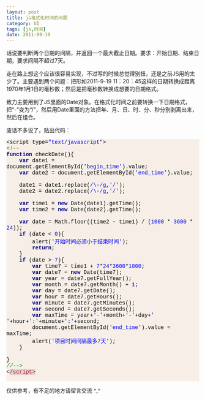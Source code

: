 ```yaml
---
layout: post
title: js格式化时间的问题
category: UI
tags: [js,时间]
date: 2011-09-19
---
```

<p>话说要判断两个日期的间隔，并返回一个最大截止日期。要求：开始日期、结束日期，要求间隔不超过7天。</p>
<p>走在路上想这个应该很容易实现，不过写的时候总觉得别扭，还是之前JS用的太少了。主要遇到两个问题：把形如2011-9-19 11：20：45这样的日期转换成距离1970年1月1日的毫秒数；然后是把毫秒数转换成想要的日期格式。</p>
<p>致力主要用到了JS里面的Date对象。在格式化时间之前要转换一下日期格式，把&ldquo;-&rdquo;变为&ldquo;/&rdquo;，然后用Date里面的方法把年、月、日、时、分、秒分别剥离出来，然后在组合。</p>
<p>废话不多说了，贴出代码：</p>
<div id="codee_html" style="background-color: #f7efe7">
<div class="source" style="background-color: #f7efe7; font-family: &quot;[object]&quot;, &quot;Consolas&quot;, &quot;Lucida Console&quot;, &quot;Courier New&quot;; color: #000000"><span style="color: #000000">&lt;</span><span style="color: #000000">script</span> <span style="color: #000000">type</span><span style="color: #000000">=</span><span style="color: #0000ff">&quot;text/javascript&quot;</span><span style="color: #000000">&gt;</span><br />
<span style="font-style: italic; color: #008800">&lt;!--</span><br />
<span style="color: #000080; font-weight: bold">function</span> <span style="color: #000000">checkDate</span><span style="color: #000000">(){</span><br />
&nbsp;&nbsp;&nbsp; <span style="color: #000080; font-weight: bold">var</span> <span style="color: #000000">date1</span> <span style="color: #000000">=</span> <span style="color: #000000">document</span><span style="color: #000000">.</span><span style="color: #000000">getElementById</span>(<span style="color: #0000ff">'begin_time'</span><span style="color: #000000">).</span><span style="color: #000000">value</span>;<br />
&nbsp;&nbsp;&nbsp; <span style="color: #000080; font-weight: bold">var</span> <span style="color: #000000">date2</span> <span style="color: #000000">=</span> <span style="color: #000000">document</span><span style="color: #000000">.</span><span style="color: #000000">getElementById</span>(<span style="color: #0000ff">'end_time'</span><span style="color: #000000">).</span><span style="color: #000000">value</span>;<br />
<br />
&nbsp;&nbsp;&nbsp; <span style="color: #000000">date1</span> <span style="color: #000000">=</span> <span style="color: #000000">date1</span><span style="color: #000000">.</span><span style="color: #000000">replace</span>(<span style="color: #0000ff">/\-/g</span><span style="color: #000000">,</span><span style="color: #0000ff">'/'</span>);<br />
&nbsp;&nbsp;&nbsp; <span style="color: #000000">date2</span> <span style="color: #000000">=</span> <span style="color: #000000">date2</span><span style="color: #000000">.</span><span style="color: #000000">replace</span>(<span style="color: #0000ff">/\-/g</span><span style="color: #000000">,</span><span style="color: #0000ff">'/'</span>);<br />
<br />
&nbsp;&nbsp;&nbsp; <span style="color: #000080; font-weight: bold">var</span> <span style="color: #000000">time1</span> <span style="color: #000000">=</span> <span style="color: #000080; font-weight: bold">new</span> <span style="color: #000000">Date</span>(<span style="color: #000000">date1</span><span style="color: #000000">).</span><span style="color: #000000">getTime</span>();<br />
&nbsp;&nbsp;&nbsp; <span style="color: #000080; font-weight: bold">var</span> <span style="color: #000000">time2</span> <span style="color: #000000">=</span> <span style="color: #000080; font-weight: bold">new</span> <span style="color: #000000">Date</span>(<span style="color: #000000">date2</span><span style="color: #000000">).</span><span style="color: #000000">getTime</span>();<br />
<br />
&nbsp;&nbsp;&nbsp; <span style="color: #000080; font-weight: bold">var</span> <span style="color: #000000">date</span> <span style="color: #000000">=</span> <span style="color: #000000">Math</span><span style="color: #000000">.</span><span style="color: #000000">floor</span>((<span style="color: #000000">time2</span> <span style="color: #000000">-</span> <span style="color: #000000">time1</span>) <span style="color: #000000">/</span> (<span style="color: #0000ff">1000</span> <span style="color: #000000">*</span> <span style="color: #0000ff">3600</span> <span style="color: #000000">*</span> <span style="color: #0000ff">24</span>));<br />
&nbsp;&nbsp;&nbsp; <span style="color: #000080; font-weight: bold">if</span> (<span style="color: #000000">date</span> <span style="color: #000000">&lt;</span> <span style="color: #0000ff">0</span><span style="color: #000000">){</span><br />
&nbsp;&nbsp;&nbsp;&nbsp;&nbsp;&nbsp;&nbsp; <span style="color: #000000">alert</span>(<span style="color: #0000ff">'开始时间必须小于结束时间'</span>);<br />
&nbsp;&nbsp;&nbsp;&nbsp;&nbsp;&nbsp;&nbsp; <span style="color: #000080; font-weight: bold">return</span>;<br />
&nbsp;&nbsp;&nbsp; <span style="color: #000000">}</span><br />
&nbsp;&nbsp;&nbsp; <span style="color: #000080; font-weight: bold">if</span> (<span style="color: #000000">date</span> <span style="color: #000000">&gt;</span> <span style="color: #0000ff">7</span><span style="color: #000000">){</span><br />
&nbsp;&nbsp;&nbsp;&nbsp;&nbsp;&nbsp;&nbsp; <span style="color: #000080; font-weight: bold">var</span> <span style="color: #000000">time7</span> <span style="color: #000000">=</span> <span style="color: #000000">time1</span> <span style="color: #000000">+</span> <span style="color: #0000ff">7</span><span style="color: #000000">*</span><span style="color: #0000ff">24</span><span style="color: #000000">*</span><span style="color: #0000ff">3600</span><span style="color: #000000">*</span><span style="color: #0000ff">1000</span>;<br />
&nbsp;&nbsp;&nbsp;&nbsp;&nbsp;&nbsp;&nbsp; <span style="color: #000080; font-weight: bold">var</span> <span style="color: #000000">date7</span> <span style="color: #000000">=</span> <span style="color: #000080; font-weight: bold">new</span> <span style="color: #000000">Date</span>(<span style="color: #000000">time7</span>);<br />
&nbsp;&nbsp;&nbsp;&nbsp;&nbsp;&nbsp;&nbsp; <span style="color: #000080; font-weight: bold">var</span> <span style="color: #000000">year</span> <span style="color: #000000">=</span> <span style="color: #000000">date7</span><span style="color: #000000">.</span><span style="color: #000000">getFullYear</span>();<br />
&nbsp;&nbsp;&nbsp;&nbsp;&nbsp;&nbsp;&nbsp; <span style="color: #000080; font-weight: bold">var</span> <span style="color: #000000">month</span> <span style="color: #000000">=</span> <span style="color: #000000">date7</span><span style="color: #000000">.</span><span style="color: #000000">getMonth</span>() <span style="color: #000000">+</span> <span style="color: #0000ff">1</span>;<br />
&nbsp;&nbsp;&nbsp;&nbsp;&nbsp;&nbsp;&nbsp; <span style="color: #000080; font-weight: bold">var</span> <span style="color: #000000">day</span> <span style="color: #000000">=</span> <span style="color: #000000">date7</span><span style="color: #000000">.</span><span style="color: #000000">getDate</span>();<br />
&nbsp;&nbsp;&nbsp;&nbsp;&nbsp;&nbsp;&nbsp; <span style="color: #000080; font-weight: bold">var</span> <span style="color: #000000">hour</span> <span style="color: #000000">=</span> <span style="color: #000000">date7</span><span style="color: #000000">.</span><span style="color: #000000">getHours</span>();<br />
&nbsp;&nbsp;&nbsp;&nbsp;&nbsp;&nbsp;&nbsp; <span style="color: #000080; font-weight: bold">var</span> <span style="color: #000000">minute</span> <span style="color: #000000">=</span> <span style="color: #000000">date7</span><span style="color: #000000">.</span><span style="color: #000000">getMinutes</span>();<br />
&nbsp;&nbsp;&nbsp;&nbsp;&nbsp;&nbsp;&nbsp; <span style="color: #000080; font-weight: bold">var</span> <span style="color: #000000">second</span> <span style="color: #000000">=</span> <span style="color: #000000">date7</span><span style="color: #000000">.</span><span style="color: #000000">getSeconds</span>();<br />
&nbsp;&nbsp;&nbsp;&nbsp;&nbsp;&nbsp;&nbsp; <span style="color: #000080; font-weight: bold">var</span> <span style="color: #000000">maxTime</span> <span style="color: #000000">=</span> <span style="color: #000000">year</span><span style="color: #000000">+</span><span style="color: #0000ff">'-'</span><span style="color: #000000">+</span><span style="color: #000000">month</span><span style="color: #000000">+</span><span style="color: #0000ff">'-'</span><span style="color: #000000">+</span><span style="color: #000000">day</span><span style="color: #000000">+</span><span style="color: #0000ff">' '</span><span style="color: #000000">+</span><span style="color: #000000">hour</span><span style="color: #000000">+</span><span style="color: #0000ff">':'</span><span style="color: #000000">+</span><span style="color: #000000">minute</span><span style="color: #000000">+</span><span style="color: #0000ff">':'</span><span style="color: #000000">+</span><span style="color: #000000">second</span>;<br />
&nbsp;&nbsp;&nbsp;&nbsp;&nbsp;&nbsp;&nbsp; <span style="color: #000000">document</span><span style="color: #000000">.</span><span style="color: #000000">getElementById</span>(<span style="color: #0000ff">'end_time'</span><span style="color: #000000">).</span><span style="color: #000000">value</span> <span style="color: #000000">=</span> <span style="color: #000000">maxTime</span>;<br />
&nbsp;&nbsp;&nbsp;&nbsp;&nbsp;&nbsp;&nbsp; <span style="color: #000000">alert</span>(<span style="color: #0000ff">'项目时间间隔最多7天'</span>);&nbsp;&nbsp;&nbsp; <br />
&nbsp;&nbsp;&nbsp; <span style="color: #000000">}</span><br />
<br />
<span style="color: #000000">}</span><br />
<span style="font-style: italic; color: #008800">//--&gt;</span><br />
<span style="color: #000000">&lt;</span><span style="background-color: #e3d2d2; color: #a61717">/script&gt;</span><br />
&nbsp;</div>
</div>
<p>仅供参考，有不足的地方请留言交流 ^_^</p>
